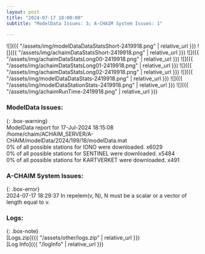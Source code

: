 ```yaml
---
layout: post
title: "2024-07-17 18:00:00"
subtitle: "ModelData Issues: 3; A-CHAIM System Issues: 1"

---
```


![]({{ "/assets/img/modelDataDataStatsShort-2419918.png" | relative_url }})
![]({{ "/assets/img/achaimDataStatsShort-2419918.png" | relative_url }})
![]({{ "/assets/img/achaimDataStatsLong00-2419918.png" | relative_url }})
![]({{ "/assets/img/achaimDataStatsLong01-2419918.png" | relative_url }})
![]({{ "/assets/img/achaimDataStatsLong02-2419918.png" | relative_url }})
![]({{ "/assets/img/modelDataDataStats-2419918.png" | relative_url }})
![]({{ "/assets/img/modelDataStationStats-2419918.png" | relative_url }})
![]({{ "/assets/img/achaimRunTime-2419918.png" | relative_url }})


### ModelData Issues:  
  
{: .box-warning}  
 ModelData report for 17-Jul-2024 18:15:08   
 /home/chaim/ACHAIM_SERVER/A-CHAIM/modelData/2024/199/18/modelData.mat   
 0% of all possible stations for IONO were downloaded. x6029   
 0% of all possible stations for SENTINEL were downloaded. x5484   
 0% of all possible stations for KARTVERKET were downloaded. x491   
  
### A-CHAIM System Issues:  
  
{: .box-error}  
2024-07-17 18:29:37 In repelem(v, N), N must be a scalar or a vector of length equal to v.  

### Logs:  
  
{: .box-note}  
[Logs.zip]({{ "/assets/other/logs.zip" | relative_url }})  
[Log Info]({{ "/logInfo" | relative_url }})  
